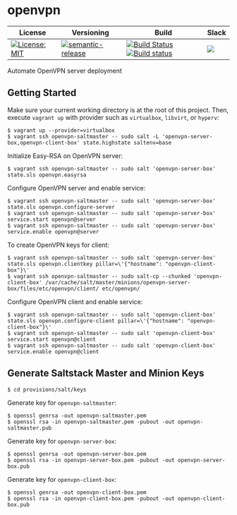 # openvpn

| License | Versioning | Build | Slack |
| ------- | ---------- | ----- | ----- |
| [![License: MIT](https://img.shields.io/badge/License-MIT-yellow.svg)](https://opensource.org/licenses/MIT) | [![semantic-release](https://img.shields.io/badge/%20%20%F0%9F%93%A6%F0%9F%9A%80-semantic--release-e10079.svg)](https://github.com/semantic-release/semantic-release) | [![Build Status](https://travis-ci.com/extra2000/openvpn.svg?branch=master)](https://travis-ci.com/extra2000/openvpn) [![Build status](https://ci.appveyor.com/api/projects/status/xwl74yxorjweclgo/branch/master?svg=true)](https://ci.appveyor.com/project/nikAizuddin/openvpn/branch/master) | [<img src="https://img.shields.io/badge/slack-@extra2000/openvpn-blue.svg?logo=slack">](https://extra2000.slack.com/archives/C018Y1XT42G) |

Automate OpenVPN server deployment


## Getting Started

Make sure your current working directory is at the root of this project. Then, execute `vagrant up` with provider such as `virtualbox`, `libvirt`, or `hyperv`:
```
$ vagrant up --provider=virtualbox
$ vagrant ssh openvpn-saltmaster -- sudo salt -L 'openvpn-server-box,openvpn-client-box' state.highstate saltenv=base
```

Initialize Easy-RSA on OpenVPN server:
```
$ vagrant ssh openvpn-saltmaster -- sudo salt 'openvpn-server-box' state.sls openvpn.easyrsa
```

Configure OpenVPN server and enable service:
```
$ vagrant ssh openvpn-saltmaster -- sudo salt 'openvpn-server-box' state.sls openvpn.configure-server
$ vagrant ssh openvpn-saltmaster -- sudo salt 'openvpn-server-box' service.start openvpn@server
$ vagrant ssh openvpn-saltmaster -- sudo salt 'openvpn-server-box' service.enable openvpn@server
```

To create OpenVPN keys for client:
```
$ vagrant ssh openvpn-saltmaster -- sudo salt 'openvpn-server-box' state.sls openvpn.clientkey pillar=\'{"hostname": "openvpn-client-box"}\'
$ vagrant ssh openvpn-saltmaster -- sudo salt-cp --chunked 'openvpn-client-box' /var/cache/salt/master/minions/openvpn-server-box/files/etc/openvpn/client/ etc/openvpn/
```

Configure OpenVPN client and enable service:
```
$ vagrant ssh openvpn-saltmaster -- sudo salt 'openvpn-client-box' state.sls openvpn.configure-client pillar=\'{"hostname": "openvpn-client-box"}\'
$ vagrant ssh openvpn-saltmaster -- sudo salt 'openvpn-client-box' service.start openvpn@client
$ vagrant ssh openvpn-saltmaster -- sudo salt 'openvpn-client-box' service.enable openvpn@client
```


## Generate Saltstack Master and Minion Keys

```
$ cd provisions/salt/keys
```

Generate key for `openvpn-saltmaster`:
```
$ openssl genrsa -out openvpn-saltmaster.pem
$ openssl rsa -in openvpn-saltmaster.pem -pubout -out openvpn-saltmaster.pub
```

Generate key for `openvpn-server-box`:
```
$ openssl genrsa -out openvpn-server-box.pem
$ openssl rsa -in openvpn-server-box.pem -pubout -out openvpn-server-box.pub
```

Generate key for `openvpn-client-box`:
```
$ openssl genrsa -out openvpn-client-box.pem
$ openssl rsa -in openvpn-client-box.pem -pubout -out openvpn-client-box.pub
```

